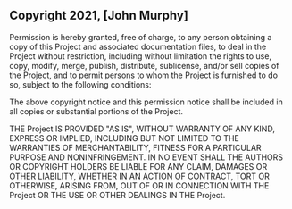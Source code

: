 ## Copyright 2021, [John Murphy]

Permission is hereby granted, free of charge, to any person obtaining a copy of this Project and associated documentation files, to deal in the Project without restriction, including without limitation the rights to use, copy, modify, merge, publish, distribute, sublicense, and/or sell copies of the Project, and to permit persons to whom the Project is furnished to do so, subject to the following conditions:

The above copyright notice and this permission notice shall be included in all copies or substantial portions of the Project.

THE Project IS PROVIDED "AS IS", WITHOUT WARRANTY OF ANY KIND, EXPRESS OR IMPLIED, INCLUDING BUT NOT LIMITED TO THE WARRANTIES OF MERCHANTABILITY, FITNESS FOR A PARTICULAR PURPOSE AND NONINFRINGEMENT. IN NO EVENT SHALL THE AUTHORS OR COPYRIGHT HOLDERS BE LIABLE FOR ANY CLAIM, DAMAGES OR OTHER LIABILITY, WHETHER IN AN ACTION OF CONTRACT, TORT OR OTHERWISE, ARISING FROM, OUT OF OR IN CONNECTION WITH THE Project OR THE USE OR OTHER DEALINGS IN THE Project.
